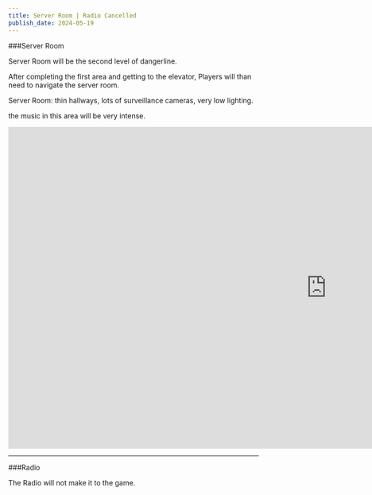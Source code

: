 ```yaml
---
title: Server Room | Radio Cancelled
publish_date: 2024-05-19
---
```


###Server Room

Server Room will be the second level of dangerline.

After completing the first area and getting to the elevator, Players will than need to navigate the server room.

Server Room: thin hallways, lots of surveillance cameras, very low lighting.


the music in this area will be very intense.

<iframe width="1280" height="648" src="https://www.youtube.com/embed/GFPWrrE2ji8" title="drone exp1 server room test" frameborder="0" allow="accelerometer; autoplay; clipboard-write; encrypted-media; gyroscope; picture-in-picture; web-share" referrerpolicy="strict-origin-when-cross-origin" allowfullscreen></iframe>

---

###Radio

The Radio will not make it to the game.